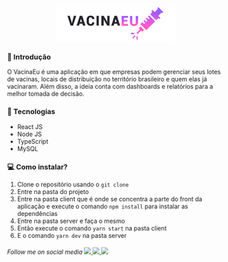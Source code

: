 <div align="center">
    <img src="./client/src/assets/images/logo.png" width="280px" alt="VacinaEu">
</div>

<h3> 🏁 Introdução</h3>
<p>O VacinaEu é uma aplicação em que empresas podem gerenciar seus lotes de vacinas, locais de distribuição no território brasileiro e quem elas já vacinaram. Além disso, a ideia conta com dashboards e relatórios para a melhor tomada de decisão.</p>

<h3>🚀 Tecnologias</h3>

- React JS
- Node JS
- TypeScript
- MySQL

<h3> &#128187; Como instalar?</h3>

1. Clone o repositório usando o `git clone`
2. Entre na pasta do projeto
3. Entre na pasta client que é onde se concentra a parte do front da aplicação e execute o comando `npm install` para instalar as dependências
4. Entre na pasta server e faça o mesmo
5. Então execute o comando `yarn start` na pasta client
6. E o comando `yarn dev` na pasta server

<h6>
    Follow me on social media 
    <a href="https://www.facebook.com/profile.php?id=100011801194873">
        <img src="assets/github/facebook.png" />
    </a>
    <a href="https://www.linkedin.com/in/jeffersonsil813/">
        <img src="assets/github/linkedin.png" />
    </a>
    <a href="https://www.instagram.com/jefferson.sil813/">
        <img src="assets/github/instagram.png"/>
    </a>
</h6>
